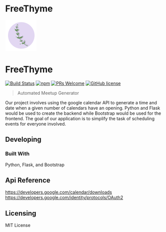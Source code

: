 # FreeThyme


![FreeThyme](https://github.com/csuf-cpsc-254-05sp19/FreeThyme/blob/master/static/images/thyme-logo-rz.png)

# FreeThyme
[![Build Status](https://img.shields.io/travis/npm/npm/latest.svg?style=flat-square)](https://travis-ci.org/npm/npm) [![npm](https://img.shields.io/npm/v/npm.svg?style=flat-square)](https://www.npmjs.com/package/npm) [![PRs Welcome](https://img.shields.io/badge/PRs-welcome-brightgreen.svg?style=flat-square)](http://makeapullrequest.com) [![GitHub license](https://img.shields.io/badge/license-MIT-blue.svg?style=flat-square)](https://github.com/csuf-cpsc-254-05sp19/FreeThyme/blob/master/LICENSE)
> Automated Meetup Generator 

Our project involves using the google calendar API to generate a time and date when a given number of calendars have an opening. Python and Flask would be used to create the backend while Bootstrap would be used for the frontend. The goal of our application is to simplify the task of scheduling events for everyone involved.

## Developing

### Built With
 Python, Flask, and Bootstrap

## Api Reference

https://developers.google.com/calendar/downloads  
https://developers.google.com/identity/protocols/OAuth2

## Licensing

MIT License
